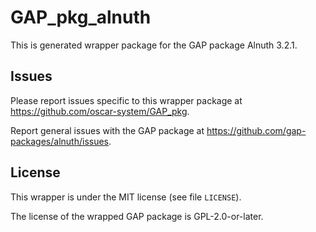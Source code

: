 # GAP_pkg_alnuth

This is generated wrapper package for the GAP package Alnuth 3.2.1.

## Issues

Please report issues specific to this wrapper package at <https://github.com/oscar-system/GAP_pkg>.

Report general issues with the GAP package at <https://github.com/gap-packages/alnuth/issues>.

## License

This wrapper is under the MIT license (see file `LICENSE`).

The license of the wrapped GAP package is GPL-2.0-or-later.
